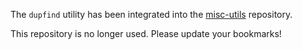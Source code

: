 The `dupfind` utility has been integrated into the
[misc-utils](https://github.com/rrendec/misc-utils)
repository.

This repository is no longer used.
Please update your bookmarks!
